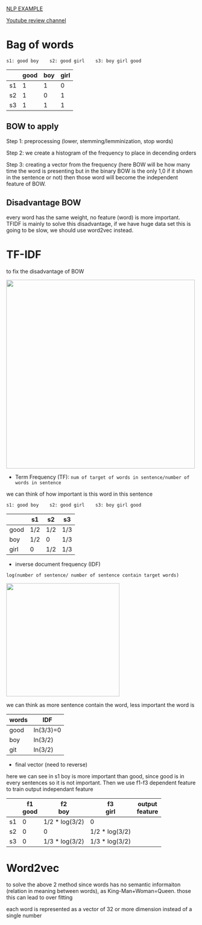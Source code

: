 [NLP EXAMPLE](nlp_simple_example.py)

[Youtube review channel](https://www.youtube.com/playlist?list=PLZoTAELRMXVMdJ5sqbCK2LiM0HhQVWNzm)


# Bag of words

```
s1: good boy    s2: good girl    s3: boy girl good
```
|  |good|boy|girl|
|--|--|--|--|
|s1|1|1|0|
|s2|1|0|1|
|s3|1|1|1|

## BOW to apply

Step 1: preprocessing (lower, stemming/lemminization, stop words)

Step 2: we create a histogram of the frequency to place in decending orders

Step 3: creating a vector from the frequency (here BOW will be how many time the word is presenting
but in the binary BOW is the only 1,0 if it shown in the sentence or not) then those word will become
the independent feature of BOW.

## Disadvantage BOW

every word has the same weight, no feature (word) is more important. TFIDF is mainly to solve this disadvantage,
if we have huge data set this is going to be slow, we should use word2vec instead.

# TF-IDF

to fix the disadvantage of BOW

<img src="https://www.quentinfily.fr/wp-content/uploads/2015/11/td-idf-graphic.png" width="500">

* Term Frequency (TF):
`num of target of words in sentence/number of words in sentence`

we can think of how important is this word in this sentence

```
s1: good boy    s2: good girl    s3: boy girl good
```
|  |s1|s2|s3|
|--|--|--|--|
|good|1/2|1/2|1/3|
|boy|1/2|0|1/3|
|girl|0|1/2|1/3|

* inverse document frequency (IDF) 

`log(number of sentence/ number of sentence contain target words)`

<img src="https://upload.wikimedia.org/wikipedia/commons/thumb/5/50/Logarithme_neperien.svg/1200px-Logarithme_neperien.svg.png" width="300">

we can think as more sentence contain the word, less important the word is

|words|IDF|
|--|--|
|good|ln(3/3)=0|
|boy|ln(3/2)|
|git|ln(3/2)|

* final vector (need to reverse)

here we can see in s1 boy is more important than good, since good is in every sentences so it is not important.
 Then we use f1-f3 dependent feature to train output independant feature

| |f1 <br> good|f2 <br> boy|f3 <br> girl|output <br> feature|
|--|--|--|--|--|
|s1|0|1/2 * log(3/2)|0||
|s2|0|0|1/2 * log(3/2)||
|s3|0|1/3 * log(3/2)|1/3 * log(3/2)||

# Word2vec

to solve the above 2 method since words has no semantic informaiton (relation in meaning between words), as King-Man+Woman=Queen.
 those this can lead to over fitting

each word is represented as a vector of 32 or more dimension instead of a single number



